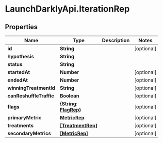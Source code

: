# LaunchDarklyApi.IterationRep

## Properties

Name | Type | Description | Notes
------------ | ------------- | ------------- | -------------
**id** | **String** |  | [optional] 
**hypothesis** | **String** |  | 
**status** | **String** |  | 
**startedAt** | **Number** |  | [optional] 
**endedAt** | **Number** |  | [optional] 
**winningTreatmentId** | **String** |  | [optional] 
**canReshuffleTraffic** | **Boolean** |  | [optional] 
**flags** | [**{String: FlagRep}**](FlagRep.md) |  | [optional] 
**primaryMetric** | [**MetricRep**](MetricRep.md) |  | [optional] 
**treatments** | [**[TreatmentRep]**](TreatmentRep.md) |  | [optional] 
**secondaryMetrics** | [**[MetricRep]**](MetricRep.md) |  | [optional] 


